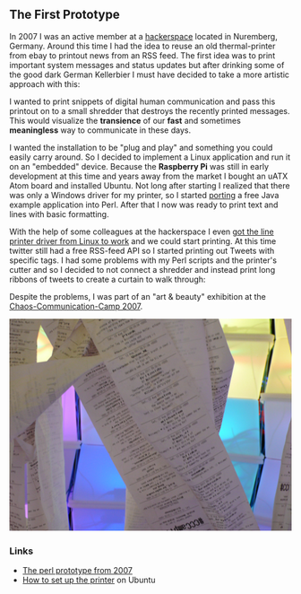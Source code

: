 
## The First Prototype ##

In 2007 I was an active member at a [hackerspace](http://k4cg.org/) located in Nuremberg, Germany. Around this time I had the idea to reuse an old thermal-printer from ebay to printout news from an RSS feed. The first idea was to print important system messages and status updates but after drinking some of the good dark German Kellerbier I must have decided to take a more artistic approach with this:

I wanted to print snippets of digital human communication and pass this printout on to a small shredder that destroys the recently printed messages. This would visualize the **transience** of our **fast** and sometimes **meaningless** way to communicate in these days.

I wanted the installation to be "plug and play" and something you could easily carry around. So I decided to implement a Linux application and run it on an "embedded" device. Because the **Raspberry Pi** was still in early development at this time and years away from the market I bought an uATX Atom board and installed Ubuntu.
Not long after starting I realized that there was only a Windows driver for my printer, so I started [porting](https://github.com/mojoaxel/twinter) a free Java example application into Perl. After that I now was ready to print text and lines with basic formatting.  

With the help of some colleagues at the hackerspace I even [got the line printer driver from Linux to work](http://k4cg.org/k4cg:projekte:rss-drucker) and we could start printing. At this time twitter still had a free RSS-feed API so I started printing out Tweets with specific tags.
I had some problems with my Perl scripts and the printer's cutter and so I decided to not connect a shredder and instead print long ribbons of tweets to create a curtain to walk through:

Despite the problems, I was part of an "art & beauty" exhibition at the [Chaos-Communication-Camp 2007](http://events.ccc.de/camp/2007/Intro/).

![artistik shot](../project_images/2014-03-25-CCCCamp07-CCSABY-mlcastle.jpg "CC-BY-SA by mlcastle")

### Links ###

* [The perl prototype from 2007](https://github.com/mojoaxel/twinter)
* [How to set up the printer](http://k4cg.org/k4cg:projekte:rss-drucker) on Ubuntu
